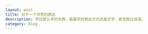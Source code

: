 ```yaml
---		
layout: post
title: 对于一个世界的表达
description: 学过那么多的东西，最喜欢的表达方式还是文字，甚至胜过话语。
category: blog
---		
```

[Hugo]:    http://changshiban.com  "Hugo"